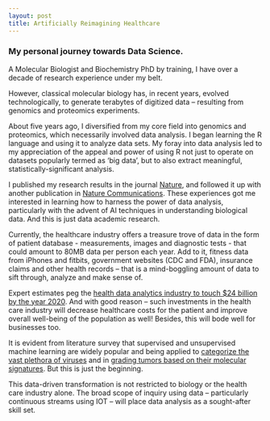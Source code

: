 ```yaml
---
layout: post
title: Artificially Reimagining Healthcare
---
```

### My personal journey towards Data Science.

A Molecular Biologist and Biochemistry PhD by training, I have over a decade of research experience under my belt.

However, classical molecular biology has, in recent years, evolved technologically, to generate terabytes of digitized data – resulting from genomics and proteomics experiments.

About five years ago, I diversified from my core field into genomics and proteomics, which necessarily involved data analysis. I began learning the R language and using it to analyze data sets. My foray into data analysis led to my appreciation of the appeal and power of using R not just to operate on datasets popularly termed as ‘big data’, but to also extract meaningful, statistically-significant analysis.

I published my research results in the journal [Nature](https://www.nature.com/articles/nature11326), and followed it up with another publication in [Nature Communications](https://www.nature.com/articles/ncomms13610). These experiences got me interested in learning how to harness the power of data analysis, particularly with the advent of AI techniques in understanding biological data.  And this is just data academic research.

Currently, the healthcare industry offers a treasure trove of data in the form of patient database - measurements, images and diagnostic tests - that could amount to 80MB data per person each year. Add to it, fitness data from iPhones and fitbits, government websites (CDC and FDA), insurance claims and other health records – that is a mind-boggling amount of data to sift through, analyze and make sense of.

Expert estimates peg the [health data analytics industry to touch $24 billion by the year 2020](http://fortune.com/2018/03/19/big-data-digital-health-tech/). And with good reason – such investments in the health care industry will decrease healthcare costs for the patient and improve overall well-being of the population as well! Besides, this will bode well for businesses too.

It is evident from literature survey that supervised and unsupervised machine learning are widely popular and being applied to [categorize the vast plethora of viruses](https://www.nature.com/articles/d41586-018-03358-3) and in [grading tumors based on their molecular signatures](https://www.sciencedaily.com/releases/2018/09/180917111642.htm). But this is just the beginning.

This data-driven transformation is not restricted to biology or the health care industry alone. The broad scope of inquiry using data – particularly continuous streams using IOT – will place data analysis as a sought-after skill set.
